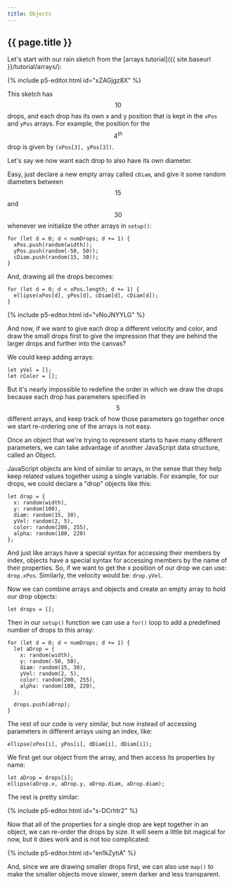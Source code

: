 ```yaml
---
title: Objects
---
```


<h2 class="week-title">{{ page.title }}</h2>

Let's start with our rain sketch from the [arrays tutorial]({{ site.baseurl }}/tutorial/arrays/):

{% include p5-editor.html id="xZAGjgz8X" %}

This sketch has $$10$$ drops, and each drop has its own x and y position that is kept in the ```xPos``` and ```yPos``` arrays. For example, the position for the $$4^{th}$$ drop is given by ```(xPos[3], yPos[3])```.

Let's say we now want each drop to also have its own diameter.

Easy, just declare a new empty array called ```cDiam```, and give it some random diameters between $$15$$ and $$30$$ whenever we initialize the other arrays in ```setup()```:
```
for (let d = 0; d < numDrops; d += 1) {
  xPos.push(random(width));
  yPos.push(random(-50, 50));
  cDiam.push(random(15, 30));
}
```

And, drawing all the drops becomes:
```
for (let d = 0; d < xPos.length; d += 1) {
  ellipse(xPos[d], yPos[d], cDiam[d], cDiam[d]);
}
```

{% include p5-editor.html id="vNoJNYYLG" %}

And now, if we want to give each drop a different velocity and color, and draw the small drops first to give the impression that they are behind the larger drops and further into the canvas?

We could keep adding arrays:
```
let yVel = [];
let cColor = [];
```

But it's nearly impossible to redefine the order in which we draw the drops because each drop has parameters specified in $$5$$ different arrays, and keep track of how those parameters go together once we start re-ordering one of the arrays is not easy.

Once an object that we're trying to represent starts to have many different parameters, we can take advantage of another JavaScript data structure, called an Object.

JavaScript objects are kind of similar to arrays, in the sense that they help keep related values together using a single variable. For example, for our drops, we could declare a "drop" objects like this:
```
let drop = {
  x: random(width),
  y: random(100),
  diam: random(15, 30),
  yVel: random(2, 5),
  color: random(200, 255),
  alpha: random(180, 220)
};
```

And just like arrays have a special syntax for accessing their members by index, objects have a special syntax for accessing members by the name of their properties. So, if we want to get the x position of our drop we can use: ```drop.xPos```. Similarly, the velocity would be: ```drop.yVel```.

Now we can combine arrays and objects and create an empty array to hold our drop objects:
```
let drops = [];
```

Then in our ```setup()``` function we can use a ```for()``` loop to add a predefined number of drops to this array:
```
for (let d = 0; d < numDrops; d += 1) {
  let aDrop = {
    x: random(width),
    y: random(-50, 50),
    diam: random(15, 30),
    yVel: random(2, 5),
    color: random(200, 255),
    alpha: random(180, 220),
  };

  drops.push(aDrop);
}
```

The rest of our code is very similar, but now instead of accessing parameters in different arrays using an index, like:
```
ellipse(xPos[i], yPos[i], dDiam[i], dDiam[i]);
```

We first get our object from the array, and then access its properties by name:
```
let aDrop = drops[i];
ellipse(aDrop.x, aDrop.y, aDrop.diam, aDrop.diam);
```

The rest is pretty similar:

{% include p5-editor.html id="s-DCrhtr2" %}

Now that all of the properties for a single drop are kept together in an object, we can re-order the drops by size. It will seem a little bit magical for now, but it does work and is not too complicated:

{% include p5-editor.html id="en1kZytiA" %}

And, since we are drawing smaller drops first, we can also use ```map()``` to make the smaller objects move slower, seem darker and less transparent.
